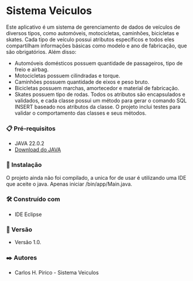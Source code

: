 # Sistema Veiculos
Este aplicativo é um sistema de gerenciamento de dados de veículos de diversos tipos, como automóveis, motocicletas, caminhões, bicicletas e skates. Cada tipo de veículo possui atributos específicos e todos eles compartilham informações básicas como modelo e ano de fabricação, que são obrigatórios. Além disso:

- Automóveis domésticos possuem quantidade de passageiros, tipo de freio e airbag.
- Motocicletas possuem cilindradas e torque.
- Caminhões possuem quantidade de eixos e peso bruto.
- Bicicletas possuem marchas, amortecedor e material de fabricação.
- Skates possuem tipo de rodas.
Todos os atributos são encapsulados e validados, e cada classe possui um método para gerar o comando SQL INSERT baseado nos atributos da classe. O projeto inclui testes para validar o comportamento das classes e seus métodos.

### 📋 Pré-requisitos
- JAVA 22.0.2
- [Download do JAVA](https://www.oracle.com/java/technologies/javase/22-0-2-relnotes.html)


### 🔧 Instalação
O projeto ainda não foi compilado, a unica for de usar é utilizando uma IDE que aceite o java.
Apenas iniciar /bin/app/Main.java.

### 🛠️ Construído com
- IDE Eclipse

### 📌 Versão
- Versão 1.0.

### ✒️ Autores
- Carlos H. Pirico - Sistema Veiculos
